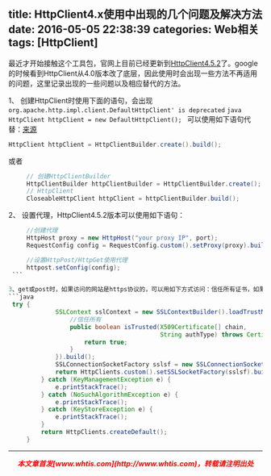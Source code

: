 title: HttpClient4.x使用中出现的几个问题及解决方法
date: 2016-05-05 22:38:39
categories: Web相关
tags: [HttpClient]
---

最近才开始接触这个工具包，官网上目前已经更新到[HttpClient4.5.2](http://hc.apache.org/downloads.cgi)了。google的时候看到HttpClient从4.0版本改了底层，因此使用时会出现一些方法不再适用的问题，这里记录出现的一些问题以及相应替代的方法。

1、 创建HttpClient时使用下面的语句，会出现`org.apache.http.impl.client.DefaultHttpClient' is deprecated`
	```java
	    HttpClient httpClient = new DefaultHttpClient();
	```
   可以使用如下语句代替：[来源](http://stackoverflow.com/questions/15336477/deprecated-java-httpclient-how-hard-can-it-be)
   ```java
   HttpClient httpClient = HttpClientBuilder.create().build();
   ```
   或者
   ```java
        // 创建HttpClientBuilder
        HttpClientBuilder httpClientBuilder = HttpClientBuilder.create();
        // HttpClient
        CloseableHttpClient httpClient = httpClientBuilder.build();
   ```

2、 设置代理，HttpClient4.5.2版本可以使用如下语句：
   ```java
        //创建代理
        HttpHost proxy = new HttpHost("your proxy IP", port);
        RequestConfig config = RequestConfig.custom().setProxy(proxy).build();

        //设置HttpPost/HttpGet使用代理
        httpost.setConfig(config);
    ```

3、get或post时，如果访问的网站是https协议的，可以用如下方式访问：信任所有证书，如果可以具体到每个证书，就更好了。
```java
    try {
                SSLContext sslContext = new SSLContextBuilder().loadTrustMaterial(null, new TrustStrategy() {
                    //信任所有
                    public boolean isTrusted(X509Certificate[] chain,
                                             String authType) throws CertificateException {
                        return true;
                    }
                }).build();
                SSLConnectionSocketFactory sslsf = new SSLConnectionSocketFactory(sslContext);
                return HttpClients.custom().setSSLSocketFactory(sslsf).build();
            } catch (KeyManagementException e) {
                e.printStackTrace();
            } catch (NoSuchAlgorithmException e) {
                e.printStackTrace();
            } catch (KeyStoreException e) {
                e.printStackTrace();
            }
            return HttpClients.createDefault();
        }
```

---
<div align="center" style="color:red;width=80px;height:90px;" onmouseout="this.style.border='1px solid blue'" onmouseover="this.style.border='none'">
<p style="font-weight:bold;font-style:italic;">本文章首发[www.whtis.com](http://www.whtis.com)，转载请注明出处</p>
</div>